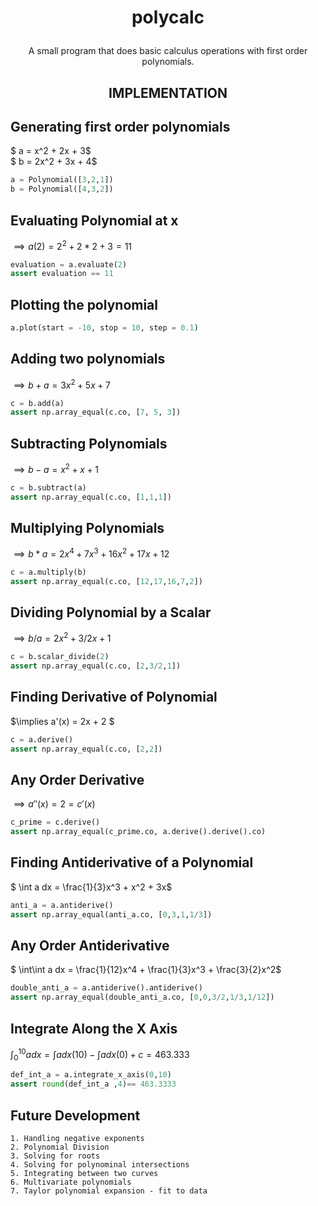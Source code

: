 # <p align="center">polycalc
<p align="center">A small program that does basic calculus operations with first order polynomials.


## <p align="center">IMPLEMENTATION

## Generating first order polynomials
$ a = x^2 + 2x + 3$  
$ b = 2x^2 + 3x + 4$

``` python
a = Polynomial([3,2,1])
b = Polynomial([4,3,2])
```
## Evaluating Polynomial at x
$\implies a(2) = 2^2 + 2*2 + 3 = 11$
``` python
evaluation = a.evaluate(2)
assert evaluation == 11
```


## Plotting the polynomial

``` python
a.plot(start = -10, stop = 10, step = 0.1)
```

## Adding two polynomials
$\implies b+a = 3x^2 + 5x + 7$
``` python
c = b.add(a)
assert np.array_equal(c.co, [7, 5, 3])
```

## Subtracting Polynomials
$\implies b-a = x^2 + x + 1$
``` python
c = b.subtract(a)
assert np.array_equal(c.co, [1,1,1])
```

## Multiplying Polynomials
$\implies b*a = 2x^4 + 7x^3 + 16x^2 + 17x + 12$
``` python
c = a.multiply(b)
assert np.array_equal(c.co, [12,17,16,7,2])
```

## Dividing Polynomial by a Scalar
$\implies b/a = 2x^2 + 3/2x + 1$
``` python
c = b.scalar_divide(2)
assert np.array_equal(c.co, [2,3/2,1])
```

## Finding Derivative of Polynomial
$\implies a'(x) = 2x + 2 $
``` python
c = a.derive()
assert np.array_equal(c.co, [2,2])
```

## Any Order Derivative
$\implies a''(x) = 2 = c'(x)$
``` python
c_prime = c.derive()
assert np.array_equal(c_prime.co, a.derive().derive().co)
```

## Finding Antiderivative of a Polynomial
$ \int a dx = \frac{1}{3}x^3 + x^2 + 3x$
``` python
anti_a = a.antiderive()
assert np.array_equal(anti_a.co, [0,3,1,1/3])
```

## Any Order Antiderivative
$ \int\int a dx = \frac{1}{12}x^4 + \frac{1}{3}x^3 + \frac{3}{2}x^2$
``` python
double_anti_a = a.antiderive().antiderive()
assert np.array_equal(double_anti_a.co, [0,0,3/2,1/3,1/12])
```

## Integrate Along the X Axis
$\int_{0}^{10} a dx = \int a  dx (10) -  \int a dx(0) + c  = 463.333$
``` python
def_int_a = a.integrate_x_axis(0,10)
assert round(def_int_a ,4)== 463.3333
```

## Future Development
    1. Handling negative exponents
    2. Polynomial Division
    3. Solving for roots
    4. Solving for polynominal intersections
    5. Integrating between two curves
    6. Multivariate polynomials
    7. Taylor polynomial expansion - fit to data